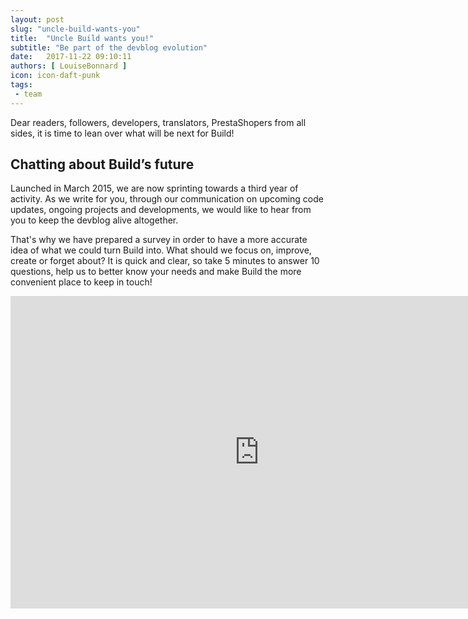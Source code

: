 ```yaml
---
layout: post
slug: "uncle-build-wants-you"
title:  "Uncle Build wants you!"
subtitle: "Be part of the devblog evolution"
date:   2017-11-22 09:10:11
authors: [ LouiseBonnard ]
icon: icon-daft-punk
tags:
 - team
---
```


Dear readers, followers, developers, translators, PrestaShopers from all sides, it is time to lean over what will be next for Build!


## Chatting about Build’s future

Launched in March 2015, we are now sprinting towards a third year of activity. As we write for you, through our communication on upcoming code updates, ongoing projects and developments, we would like to hear from you to keep the devblog alive altogether.

That's why we have prepared a survey in order to have a more accurate idea of what we could turn Build into. What should we focus on, improve, create or forget about? It is quick and clear, so take 5 minutes to answer 10 questions, help us to better know your needs and make Build the more convenient place to keep in touch!


<iframe src="https://docs.google.com/forms/d/e/1FAIpQLSdbpHf_5WQASxHQzSIl6PHtlSdQCwdiI75QITGoL_qwb_8-bw/viewform?embedded=true" width="796" height="500" frameborder="0" marginheight="0" marginwidth="0">Loading...</iframe>
